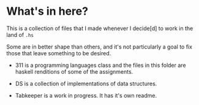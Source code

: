 # What's in here? 

This is a collection of files that I made whenever I decide[d] to work in the land of ```.hs```

Some are in better shape than others, and it's not particularly a goal to fix those that leave something to be desired. 

- 311 is a programming languages class and the files in this folder are haskell renditions of some of the assignments.

- DS is a collection of implementations of data structures. 

- Tabkeeper is a work in progress. It has it's own readme. 
